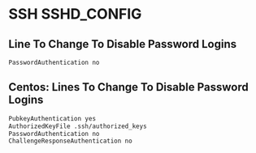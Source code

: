 # SSH SSHD_CONFIG

## Line To Change To Disable Password Logins
`PasswordAuthentication no`

## Centos: Lines To Change To Disable Password Logins
```bash
PubkeyAuthentication yes
AuthorizedKeyFile .ssh/authorized_keys
PasswordAuthentication no
ChallengeResponseAuthentication no
```
